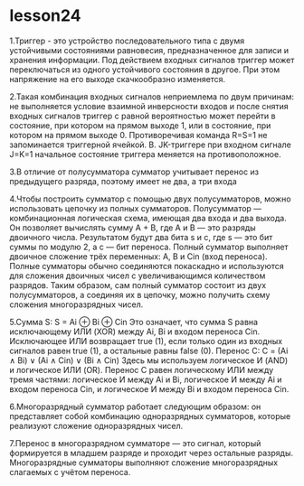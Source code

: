 # lesson24

1.Триггер - это устройство последовательного типа с двумя устойчивыми состояниями равновесия, предназначенное для записи и хранения информации. Под действием входных сигналов триггер может переключаться из одного устойчивого состояния в другое. При этом напряжение на его выходе скачкообразно изменяется.

2.Такая комбинация входных сигналов неприемлема по двум причинам: не выполняется условие взаимной инверсности входов и после снятия входных сигналов триггер с равной вероятностью может перейти в состояние, при котором на прямом выходе 1, или в состояние, при котором на прямом выходе 0. Противоречивая команда R=S=1 не запоминается триггерной ячейкой. В. JK-триггере при входном сигнале J=K=1 начальное состояние триггера меняется на противоположное.

3.В отличие от полусумматора сумматор учитывает перенос из предыдущего разряда, поэтому имеет не два, а три входа

4.Чтобы построить сумматор с помощью двух полусумматоров, можно использовать цепочку из полных сумматоров. Полусумматор — комбинационная логическая схема, имеющая два входа и два выхода. Он позволяет вычислять сумму A + B, где A и B — это разряды двоичного числа. Результатом будут два бита s и c, где s — это бит суммы по модулю 2, а c — бит переноса. Полный сумматор выполняет двоичное сложение трёх переменных: A, B и Cin (вход переноса). Полные сумматоры обычно соединяются покаскадно и используются для сложения двоичных чисел с увеличивающимся количеством разрядов. Таким образом, сам полный сумматор состоит из двух полусумматоров, а соединяя их в цепочку, можно получить схему сложения многоразрядных чисел.

5.Сумма S: S = Ai ⊕ Bi ⊕ Cin Это означает, что сумма S равна исключающему ИЛИ (XOR) между Ai, Bi и входом переноса Cin. Исключающее ИЛИ возвращает true (1), если только один из входных сигналов равен true (1), а остальные равны false (0). Перенос C: C = (Ai ∧ Bi) ∨ (Ai ∧ Cin) ∨ (Bi ∧ Cin) Здесь мы используем логическое И (AND) и логическое ИЛИ (OR). Перенос C равен логическому ИЛИ между тремя частями: логическое И между Ai и Bi, логическое И между Ai и входом переноса Cin, и логическое И между Bi и входом переноса Cin.

6.Многоразрядный сумматор работает следующим образом: он представляет собой комбинацию одноразрядных сумматоров, которые реализуют сложение одноразрядных чисел.

7.Перенос в многоразрядном сумматоре — это сигнал, который формируется в младшем разряде и проходит через остальные разряды. Многоразрядные сумматоры выполняют сложение многоразрядных слагаемых с учётом переноса.



